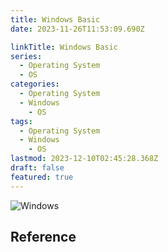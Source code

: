 ```yaml
---
title: Windows Basic
date: 2023-11-26T11:53:09.690Z

linkTitle: Windows Basic
series:
  - Operating System
  - OS
categories:
  - Operating System
  - Windows
    - OS
tags:
  - Operating System
  - Windows
    - OS
lastmod: 2023-12-10T02:45:28.368Z
draft: false
featured: true
---
```


![Windows](media/images/windows.png)

## Reference

